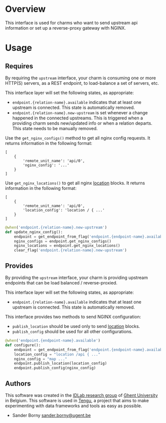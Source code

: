 # Overview
This interface is used for charms who want to send upstream api information or set up a reverse-proxy gateway with NGINX.

# Usage
## Requires
By requiring the `upstream` interface, your charm is consuming one or more HTTP(S) servers, as a REST endpoint, to load-balance a set of servers, etc.

This interface layer will set the following states, as appropriate:
- `endpoint.{relation-name}.available` indicates that at least one upstream is connected. This state is automatically removed.
- `endpoint.{relation-name}.new-upstream` is set whenever a change happened in the connected upstreams. This is triggered when a providing charm sends new/updated info or when a relation departs. This state needs to be manually removed.

Use the `get_nginx_configs()` method to get all nginx config requests. It returns information in the following format:
```
[
    {
        'remote_unit_name': 'api/0',
        'nginx_config': '...'
    }
]
```
Use `get_nginx_locations()` to get all nginx [location](http://nginx.org/en/docs/http/ngx_http_core_module.html#location) blocks. It returns information in the following format:
```
[
    {
        'remote_unit_name': 'api/0',
        'location_config': 'location / { ...'
    }
]
```

```python
@when('endpoint.{relation-name}.new-upstream')
def update_nginx_config():
    endpoint = get_endpoint_from_flag('endpoint.{endpoint-name}.available')
    nginx_configs = endpoint.get_nginx_configs()
    nginx_locations = endpoint.get_nginx_locations()
    clear_flag('endpoint.{relation-name}.new-upstream')
```


## Provides

By providing the `upstream` interface, your charm is providing upstream endpoints that can be load balanced / reverse-proxied. 

This interface layer will set the following states, as appropriate:
- `endpoint.{relation-name}.available` indicates that at least one upstream is connected. This state is automatically removed.

This interface provides two methods to send NGINX configuration:
- `publish_location` should be used only to send [location](http://nginx.org/en/docs/http/ngx_http_core_module.html#location) blocks. 
- `publish_config` should be used for all other configurations.


```python
@when('endpoint.{endpoint-name}.available')
def configure():
    endpoint = get_endpoint_from_flag('endpoint.{endpoint-name}.available')
    location_config = "location /api { ..."
    nginx_config = "map ..."
    endpoint.publish_location(location_config)
    endpoint.publish_config(nginx_config)
```


## Authors

This software was created in the [IDLab research group](https://www.ugent.be/ea/idlab) of [Ghent University](https://www.ugent.be) in Belgium. This software is used in [Tengu](https://tengu.io), a project that aims to make experimenting with data frameworks and tools as easy as possible.

 - Sander Borny <sander.borny@ugent.be>

